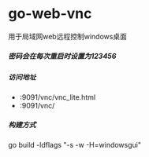 # go-web-vnc

用于局域网web远程控制windows桌面

##### 密码会在每次重启时设置为123456
##### 访问地址 
- :9091/vnc/vnc_lite.html
- :9091/vnc/

##### 构建方式
go build -ldflags "-s -w -H=windowsgui"